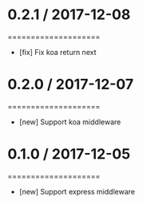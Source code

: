 # 0.2.1 / 2017-12-08
====================
- [fix] Fix koa return next

# 0.2.0 / 2017-12-07
====================
* [new] Support koa middleware

# 0.1.0 / 2017-12-05
====================
* [new] Support express middleware
